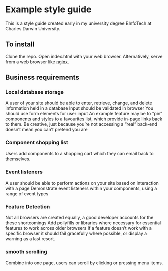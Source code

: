 # Example style guide

This is a style guide created early in my university degree BInfoTech at Charles Darwin University.

## To install

Clone the repo. Open index.html with your web browser. Alternatively, serve from a web browser like [nginx](https://www.nginx.com).

## Business requirements
### Local database storage
A user of your site should be able to enter, retrieve, change, and delete information held in a database
Input should be validated in browser
You should use form elements for user input
An example feature may be to “pin” components and styles to a favourites list, which provide in-page links back to them.
Be creative, just because you’re not accessing a “real” back-end doesn’t mean you can’t pretend you are

### Component shopping list
Users add components to a shopping cart which they can email back to themselves.

### Event listeners
A user should be able to perform actions on your site based on interaction with a page
Demonstrate event listeners within your components, using a range of event types

### Feature Detection
Not all browsers are created equally, a good developer accounts for the these shortcomings
Add pollyfills or libraries where necessary for essential features to work across older browsers 
If a feature doesn’t work with a specific browser it should fail gracefully where possible, or display a warning as a last resort. 

### smooth scrolling
Combine into one page, users can scroll by clicking or pressing menu items.
